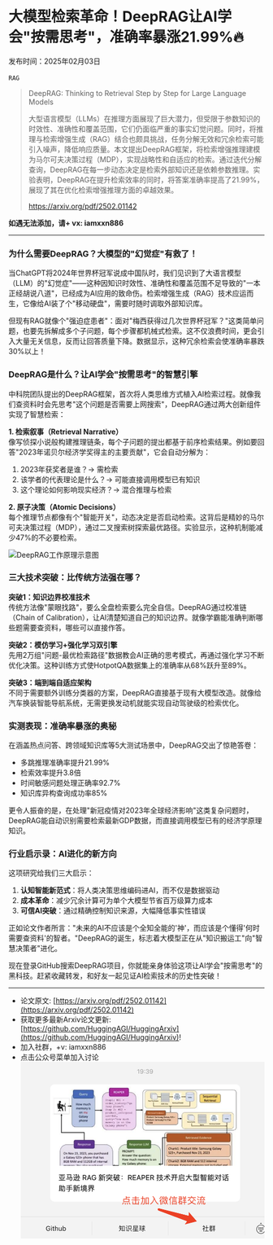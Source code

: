 # 大模型检索革命！DeepRAG让AI学会"按需思考"，准确率暴涨21.99%🔥
发布时间：2025年02月03日

`RAG`
> DeepRAG: Thinking to Retrieval Step by Step for Large Language Models
>
> 大型语言模型（LLMs）在推理方面展现了巨大潜力，但受限于参数知识的时效性、准确性和覆盖范围，它们仍面临严重的事实幻觉问题。同时，将推理与检索增强生成（RAG）结合也颇具挑战，任务分解无效和冗余检索可能引入噪声，降低响应质量。本文提出DeepRAG框架，将检索增强推理建模为马尔可夫决策过程（MDP），实现战略性和自适应的检索。通过迭代分解查询，DeepRAG在每一步动态决定是检索外部知识还是依赖参数推理。实验表明，DeepRAG在提升检索效率的同时，将答案准确率提高了21.99%，展现了其在优化检索增强推理方面的卓越效果。
>
> https://arxiv.org/pdf/2502.01142

**如遇无法添加，请+ vx: iamxxn886**
<hr />


### 为什么需要DeepRAG？大模型的"幻觉症"有救了！

当ChatGPT将2024年世界杯冠军说成中国队时，我们见识到了大语言模型（LLM）的"幻觉症"——这种因知识时效性、准确性和覆盖范围不足导致的"一本正经胡说八道"，已经成为AI应用的致命伤。检索增强生成（RAG）技术应运而生，它像给AI装了个"移动硬盘"，需要时随时调取外部知识库。

但现有RAG就像个"强迫症患者"：面对"梅西获得过几次世界杯冠军？"这类简单问题，也要先拆解成多个子问题，每个步骤都机械式检索。这不仅浪费时间，更会引入大量无关信息，反而让回答质量下降。数据显示，这种冗余检索会使准确率暴跌30%以上！

### DeepRAG是什么？让AI学会"按需思考"的智慧引擎

中科院团队提出的DeepRAG框架，首次将人类思维方式植入AI检索过程。就像我们查资料时会先思考"这个问题是否需要上网搜索"，DeepRAG通过两大创新组件实现了智慧检索：

**1. 检索叙事（Retrieval Narrative）**  
像写侦探小说般构建推理链条，每个子问题的提出都基于前序检索结果。例如要回答"2023年诺贝尔经济学奖得主的主要贡献"，它会自动分解为：
1. 2023年获奖者是谁？→ 需检索
2. 该学者的代表理论是什么？→ 可能直接调用模型已有知识
3. 这个理论如何影响现实经济？→ 混合推理与检索

**2. 原子决策（Atomic Decisions）**  
每个推理节点都像有个"智能开关"，动态决定是否启动检索。这背后是精妙的马尔可夫决策过程（MDP），通过二叉搜索树探索最优路径。实验显示，这种机制能减少47%的不必要检索。

![DeepRAG工作原理示意图](images/74727df0a9ef387f2db7a35971c84b4d8f7dd1056dca2f5f9bb7435fe7aaf597.jpg)

### 三大技术突破：比传统方法强在哪？

**突破1：知识边界校准技术**  
传统方法像"蒙眼找路"，要么全盘检索要么完全自信。DeepRAG通过校准链（Chain of Calibration），让AI清楚知道自己的知识边界。就像学霸能准确判断哪些题需要查资料，哪些可以直接作答。

**突破2：模仿学习+强化学习双引擎**  
先用2万组"问题-最优检索路径"数据教会AI正确的思考模式，再通过强化学习不断优化决策。这种训练方式使HotpotQA数据集上的准确率从68%跃升至89%。

**突破3：端到端自适应架构**  
不同于需要额外训练分类器的方案，DeepRAG直接基于现有大模型改造。就像给汽车换装智能导航系统，无需更换发动机就能实现自动驾驶级的检索优化。

### 实测表现：准确率暴涨的奥秘

在涵盖热点问答、跨领域知识库等5大测试场景中，DeepRAG交出了惊艳答卷：
- 多跳推理准确率提升21.99%
- 检索效率提升3.8倍
- 时间敏感问题处理正确率92.7%
- 知识库异构查询成功率85%

更令人振奋的是，在处理"新冠疫情对2023年全球经济影响"这类复杂问题时，DeepRAG能自动识别需要检索最新GDP数据，而直接调用模型已有的经济学原理知识。

### 行业启示录：AI进化的新方向

这项研究给我们三大启示：
1. **认知智能新范式**：将人类决策思维编码进AI，而不仅是数据驱动
2. **成本革命**：减少冗余计算可为单个大模型节省百万级算力成本
3. **可信AI突破**：通过精确控制知识来源，大幅降低事实性错误

正如论文作者所言："未来的AI不应该是个全知全能的'神'，而应该是个懂得'何时需要查资料'的智者。"DeepRAG的诞生，标志着大模型正在从"知识搬运工"向"智慧决策者"进化。

现在登录GitHub搜索DeepRAG项目，你就能亲身体验这项让AI学会"按需思考"的黑科技。赶紧收藏转发，和好友一起见证AI检索技术的历史性突破！


<hr />

- 论文原文: [https://arxiv.org/pdf/2502.01142](https://arxiv.org/pdf/2502.01142)
- 获取更多最新Arxiv论文更新: [https://github.com/HuggingAGI/HuggingArxiv](https://github.com/HuggingAGI/HuggingArxiv)!
- 加入社群，+v: iamxxn886
- 点击公众号菜单加入讨论
![](https://raw.githubusercontent.com/HuggingAGI/wx_assets/main/2024/07/31/1722434818326-94339e92-22f1-4472-9d27-fed232f70b5d.jpeg)